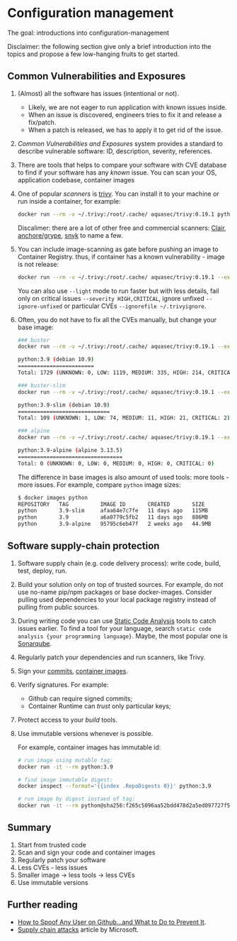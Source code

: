 # Configuration management

The goal: introductions into configuration-management

Disclaimer: the following section give only a brief introduction into the topics and propose a few low-hanging fruits to get started.

## Common Vulnerabilities and Exposures

1. (Almost) all the software has issues (intentional or not).

    - Likely, we are not eager to run application with known issues inside.
    - When an issue is discovered, engineers tries to fix it and release a fix/patch.
    - When a patch is released, we has to apply it to get rid of the issue.

2. _Common Vulnerabilities and Exposures_ system provides a standard to describe vulnerable software: ID, description, severity, references.

3. There are tools that helps to compare your software with CVE database to find if your software has any _known_ issue. You can scan your OS, application codebase, container images

4. One of popular _scanners_ is [trivy](https://github.com/aquasecurity/trivy). You can install it to your machine or run inside a container, for example:

    ```sh
    docker run --rm -v ~/.trivy:/root/.cache/ aquasec/trivy:0.19.1 python:3.9
    ```

    Discalimer: there are a lot of other free and commercial scanners: [Clair](https://github.com/quay/clair), [anchore/grype](https://github.com/anchore/grype), [snyk](https://snyk.io/product/container-vulnerability-management/) to name a few.

5. You can include image-scanning as gate before pushing an image to Container Registry. thus, if container has a known vulnerability - image is not release:

    ```sh
    docker run --rm -v ~/.trivy:/root/.cache/ aquasec/trivy:0.19.1 --exit-code 1 --no-progress python:3.9
    ```

    You can also use `--light` mode to run faster but with less details, fail only on critical issues `--severity HIGH,CRITICAL`, ignore unfixed `--ignore-unfixed` or particular CVEs `--ignorefile ~/.trivyignore`.

6. Often, you do not have to fix all the CVEs manually, but change your base image:

    ```sh
    ### buster
    docker run --rm -v ~/.trivy:/root/.cache/ aquasec/trivy:0.19.1 --exit-code 1 --no-progress --light python:3.9

    python:3.9 (debian 10.9)
    ========================
    Total: 1729 (UNKNOWN: 0, LOW: 1119, MEDIUM: 335, HIGH: 214, CRITICAL: 61)
    ```

    ```sh
    ### buster-slim
    docker run --rm -v ~/.trivy:/root/.cache/ aquasec/trivy:0.19.1 --exit-code 1 --no-progress --light python:3.9-slim

    python:3.9-slim (debian 10.9)
    =============================
    Total: 109 (UNKNOWN: 1, LOW: 74, MEDIUM: 11, HIGH: 21, CRITICAL: 2)
    ```

    ```sh
    ### alpine
    docker run --rm -v ~/.trivy:/root/.cache/ aquasec/trivy:0.19.1 --exit-code 1 --no-progress --light python:3.9-alpine

    python:3.9-alpine (alpine 3.13.5)
    =================================
    Total: 0 (UNKNOWN: 0, LOW: 0, MEDIUM: 0, HIGH: 0, CRITICAL: 0)
    ```

    The difference in base images is also amount of used tools: more tools - more issues. For example, compare `python` image sizes:

    ```sh
    $ docker images python
    REPOSITORY   TAG          IMAGE ID       CREATED       SIZE
    python       3.9-slim     afaa64e7c7fe   11 days ago   115MB
    python       3.9          a6a0779c5fb2   11 days ago   886MB
    python       3.9-alpine   95795c6eb47f   2 weeks ago   44.9MB
    ```

## Software supply-chain protection

1. Software supply chain (e.g. code delivery process): write code, build, test, deploy, run.

2. Build your solution only on top of trusted sources. For example, do not use no-name pip/npm packages or base docker-images. Consider pulling used dependencies to your local package registry instead of pulling from public sources.

3. During writing code you can use [Static Code Analysis](https://en.wikipedia.org/wiki/Static_program_analysis) tools to catch issues earlier. To find a tool for your language, search `static code analysis {your programming language}`. Maybe, the most popular one is [Sonarqube](https://www.sonarqube.org/).

4. Regularly patch your dependencies and run scanners, like Trivy.

5. Sign your [commits](https://git-scm.com/book/en/v2/Git-Tools-Signing-Your-Work), [container images](https://docs.docker.com/engine/security/trust/).

6. Verify signatures. For example:

    - Github can require signed commits;
    - Container Runtime can _trust_ only particular keys;

7. Protect access to your _build_ tools.

8. Use immutable versions whenever is possible.

    For example, container images has immutable id:

    ```sh
    # run image using mutable tag:
    docker run -it --rm python:3.9

    # find image immutable digest:
    docker inspect --format='{{index .RepoDigests 0}}' python:3.9

    # run image by digest instaed of tag:
    docker run -it --rm python@sha256:f265c5096aa52bdd478d2a5ed097727f51721fda20686523ab1b3038cc7d6417
    ```

## Summary

1. Start from trusted code
2. Scan and sign your code and container images
3. Regularly patch your software
4. Less CVEs - less issues
5. Smaller image -> less tools -> less CVEs
6. Use immutable versions

## Further reading

- [How to Spoof Any User on Github…and What to Do to Prevent It](https://blog.gruntwork.io/how-to-spoof-any-user-on-github-and-what-to-do-to-prevent-it-e237e95b8deb).
- [Supply chain attacks](https://docs.microsoft.com/en-us/windows/security/threat-protection/intelligence/supply-chain-malware) article by Microsoft.
